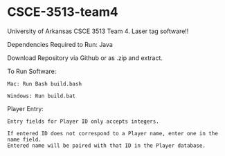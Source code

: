 # CSCE-3513-team4
University of Arkansas CSCE 3513 Team 4. Laser tag software!!

Dependencies Required to Run: Java

Download Repository via Github or as .zip and extract.

To Run Software:

    Mac: Run Bash build.bash

    Windows: Run build.bat

Player Entry:

    Entry fields for Player ID only accepts integers.

    If entered ID does not correspond to a Player name, enter one in the name field.
    Entered name will be paired with that ID in the Player database.
